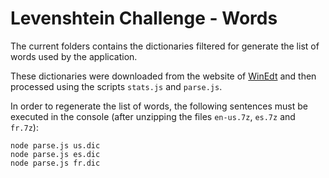 Levenshtein Challenge - Words
=============================

The current folders contains the dictionaries filtered for generate the list of words used by the application.

These dictionaries were downloaded from the website of [WinEdt](http://www.winedt.com/) and then processed using the scripts `stats.js` and `parse.js`.

In order to regenerate the list of words, the following sentences must be executed in the console (after unzipping the files `en-us.7z`, `es.7z` and `fr.7z`):

```
node parse.js us.dic
node parse.js es.dic
node parse.js fr.dic
```
